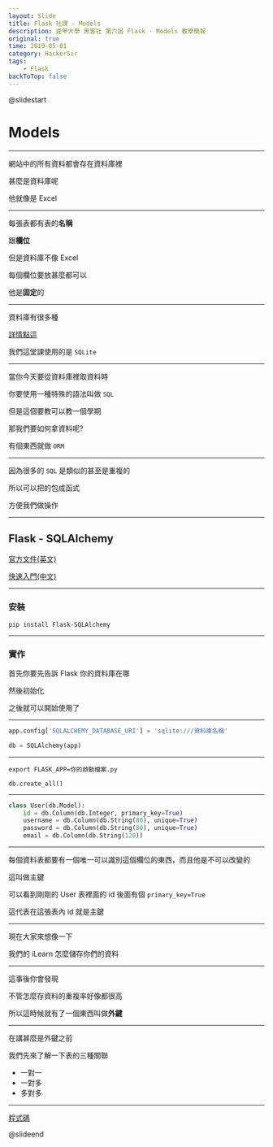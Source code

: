 ```yaml
---
layout: Slide
title: Flask 社課 - Models
description: 逢甲大學 黑客社 第六屆 Flask - Models 教學簡報
original: true
time: 2019-05-01
category: HackerSir
tags:
    - Flask
backToTop: false
---
```


@slidestart

# Models

---

網站中的所有資料都會存在資料庫裡

甚麼是資料庫呢

他就像是 Excel

---

每張表都有表的**名稱**

跟**欄位**

但是資料庫不像 Excel

每個欄位要放甚麼都可以

他是**固定**的

---

資料庫有很多種

[詳情點這](https://zh.wikipedia.org/wiki/数据库)

我們這堂課使用的是 `SQLite`

---

當你今天要從資料庫裡取資料時

你要使用一種特殊的語法叫做 `SQL`

但是這個要教可以教一個學期

那我們要如何拿資料呢?

有個東西就做 `ORM`

---

因為很多的 `SQL` 是類似的甚至是重複的

所以可以把的包成函式

方便我們做操作

---

## Flask - SQLAlchemy

[官方文件(英文)](https://flask-sqlalchemy.palletsprojects.com/en/2.x/)

[快速入門(中文)](http://www.pythondoc.com/flask-sqlalchemy/quickstart.html)

---

### 安裝

`pip install Flask-SQLAlchemy`

---

### 實作

首先你要先告訴 Flask 你的資料庫在哪

然後初始化

之後就可以開始使用了

---

```python
app.config['SQLALCHEMY_DATABASE_URI'] = 'sqlite:///資料庫名稱'

db = SQLAlchemy(app)
```

---

```shell
export FLASK_APP=你的啟動檔案.py

db.create_all()
```

---

```python
class User(db.Model):
    id = db.Column(db.Integer, primary_key=True)
    username = db.Column(db.String(80), unique=True)
    password = db.Column(db.String(80), unique=True)
    email = db.Column(db.String(120))
```

---

每個資料表都要有一個唯一可以識別這個欄位的東西，而且他是不可以改變的

這叫做主鍵

可以看到剛剛的 User 表裡面的 id 後面有個 `primary_key=True`

這代表在這張表內 id 就是主鍵

---

現在大家來想像一下

我們的 iLearn 怎麼儲存你們的資料

---

這事後你會發現

不管怎麼存資料的重複率好像都很高

所以這時候就有了一個東西叫做**外鍵**

---

在講甚麼是外鍵之前

我們先來了解一下表的三種關聯

+ 一對一
+ 一對多
+ 多對多

---

<a href="https://github.com/D0683497/flask-hackersir/blob/d612a48161583213cf1fe98b76f4ed250677802a/app/models.py" target="_blank" data-preview-link="false">程式碼</a>

@slideend
